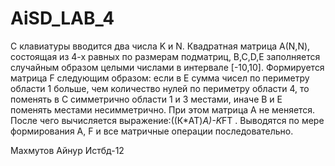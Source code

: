# AiSD_LAB_4
С клавиатуры вводится два числа K и N. Квадратная матрица А(N,N), состоящая из 4-х равных по размерам подматриц, B,C,D,E заполняется случайным образом целыми числами в интервале [-10,10].
Формируется матрица F следующим образом: если в Е сумма чисел по периметру области 1 больше, чем количество нулей по периметру области 4, то поменять в С симметрично области 1 и 3 местами,
иначе В и Е поменять местами несимметрично. При этом матрица А не меняется. После чего вычисляется выражение:((К*AT)*А)-K*FT . Выводятся по мере формирования А, F и все матричные операции последовательно.

Махмутов Айнур Истбд-12
